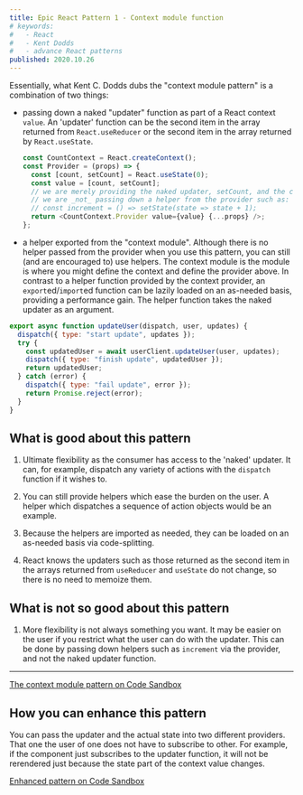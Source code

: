 ```yaml
---
title: Epic React Pattern 1 - Context module function
# keywords:
#   - React
#   - Kent Dodds
#   - advance React patterns
published: 2020.10.26
---
```


Essentially, what Kent C. Dodds dubs the "context module pattern" is a combination of two things:

- passing down a naked "updater" function as part of a React context `value`. An 'updater' function can be the second item in the array returned from `React.useReducer` or the second item in the array returned by `React.useState`.

  ```javascript
  const CountContext = React.createContext();
  const Provider = (props) => {
    const [count, setCount] = React.useState(0);
    const value = [count, setCount];
    // we are merely providing the naked updater, setCount, and the count itself to consumers.
    // we are _not_ passing down a helper from the provider such as:
    // const increment = () => setState(state => state + 1);
    return <CountContext.Provider value={value} {...props} />;
  };
  ```

- a helper exported from the "context module". Although there is no helper passed from the provider when you use this pattern, you can still (and are encouraged to) use helpers.  The context module is the module is where you might define the context and define the provider above. In contrast to a helper function provided by the context provider, an `export`ed/`import`ed function can be lazily loaded on an as-needed basis, providing a performance gain. The helper function takes the naked updater as an argument.

```javascript
export async function updateUser(dispatch, user, updates) {
  dispatch({ type: "start update", updates });
  try {
    const updatedUser = await userClient.updateUser(user, updates);
    dispatch({ type: "finish update", updatedUser });
    return updatedUser;
  } catch (error) {
    dispatch({ type: "fail update", error });
    return Promise.reject(error);
  }
}
```

## What is good about this pattern

1. Ultimate flexibility as the consumer has access to the 'naked' updater. It can, for example, dispatch any variety of actions with the `dispatch` function if it wishes to.

2. You can still provide helpers which ease the burden on the user. A helper which dispatches a sequence of action objects would be an example.

3. Because the helpers are imported as needed, they can be loaded on an as-needed basis via code-splitting.

4. React knows the updaters such as those returned as the second item in the arrays returned from `useReducer` and `useState` do not change, so there is no need to memoize them.

## What is not so good about this pattern

1. More flexibility is not always something you want. It may be easier on the user if you restrict what the user can do with the updater. This can be done by passing down helpers such as `increment` via the provider, and not the naked updater function.

---
[The context module pattern on Code Sandbox](https://codesandbox.io/s/context-module-function-8z83p)

## How you can enhance this pattern

You can pass the updater and the actual state into two different providers.  That one the user of one does not have to subscribe to other.  For example, if the component just subscribes to the updater function, it will not be rerendered just because the state part of the context value changes. 

[Enhanced pattern on Code Sandbox](https://codesandbox.io/s/two-providers-for-state-and-state-updater-yu3sn)

